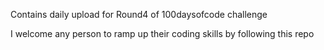 Contains daily upload for Round4 of 100daysofcode challenge

I welcome any person to ramp up their coding skills by following this repo
